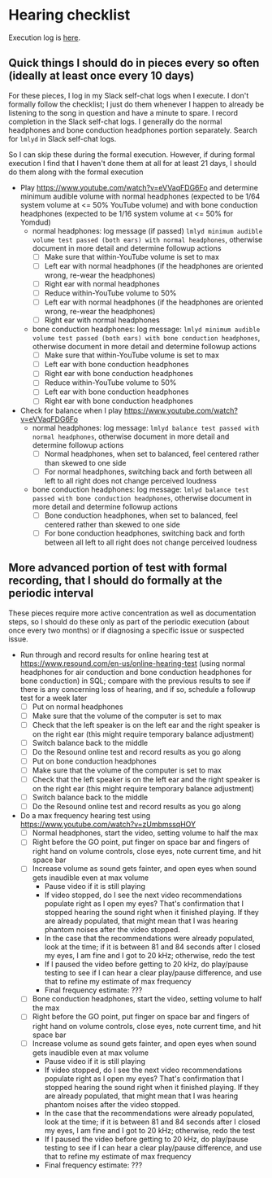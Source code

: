 # Hearing checklist

Execution log is [here](../logs/hearing-checklist-log.md).

## Quick things I should do in pieces every so often (ideally at least once every 10 days)

For these pieces, I log in my Slack self-chat logs when I execute. I
don't formally follow the checklist; I just do them whenever I happen
to already be listening to the song in question and have a minute to
spare. I record completion in the Slack self-chat logs. I generally do
the normal headphones and bone conduction headphones portion
separately. Search for `lmlyd` in Slack self-chat logs.

So I can skip these during the formal execution. However, if during
formal execution I find that I haven't done them at all for at least
21 days, I should do them along with the formal execution

- Play https://www.youtube.com/watch?v=eVVaqFDG6Fo and determine minimum audible volume with normal headphones (expected to be 1/64 system volume at <= 50% YouTube volume) and with bone conduction headphones (expected to be 1/16 system volume at <= 50% for Yomdud)
  - normal headphones: log message (if passed) `lmlyd minimum audible volume test passed (both ears) with normal headphones`, otherwise document in more detail and determine followup actions
    - [ ] Make sure that within-YouTube volume is set to max
    - [ ] Left ear with normal headphones (if the headphones are oriented wrong, re-wear the headphones)
    - [ ] Right ear with normal headphones
    - [ ] Reduce within-YouTube volume to 50%
    - [ ] Left ear with normal headphones (if the headphones are oriented wrong, re-wear the headphones)
    - [ ] Right ear with normal headphones
  - bone conduction headphones: log message: `lmlyd minimum audible volume test passed (both ears) with bone conduction headphones`, otherwise document in more detail and determine followup actions
    - [ ] Make sure that within-YouTube volume is set to max
    - [ ] Left ear with bone conduction headphones
    - [ ] Right ear with bone conduction headphones
    - [ ] Reduce within-YouTube volume to 50%
    - [ ] Left ear with bone conduction headphones
    - [ ] Right ear with bone conduction headphones
- Check for balance when I play https://www.youtube.com/watch?v=eVVaqFDG6Fo
  - normal headphones: log message: `lmlyd balance test passed with normal headphones`, otherwise document in more detail and determine followup actions
    - [ ] Normal headphones, when set to balanced, feel centered rather than skewed to one side
    - [ ] For normal headphones, switching back and forth between all left to all right does not change perceived loudness
  - bone conduction headphones: log message: `lmlyd balance test passed with bone conduction headphones`, otherwise document in more detail and determine followup actions
    - [ ] Bone conduction headphones, when set to balanced, feel centered rather than skewed to one side
    - [ ] For bone conduction headphones, switching back and forth between all left to all right does not change perceived loudness

## More advanced portion of test with formal recording, that I should do formally at the periodic interval

These pieces require more active concentration as well as
documentation steps, so I should do these only as part of the periodic
execution (about once every two months) or if diagnosing a specific
issue or suspected issue.

- Run through and record results for online hearing test at https://www.resound.com/en-us/online-hearing-test (using normal headphones for air conduction and bone conduction headphones for bone conduction) in SQL; compare with the previous results to see if there is any concerning loss of hearing, and if so, schedule a followup test for a week later
  - [ ] Put on normal headphones
  - [ ] Make sure that the volume of the computer is set to max
  - [ ] Check that the left speaker is on the left ear and the right speaker is on the right ear (this might require temporary balance adjustment)
  - [ ] Switch balance back to the middle
  - [ ] Do the Resound online test and record results as you go along
  - [ ] Put on bone conduction headphones
  - [ ] Make sure that the volume of the computer is set to max
  - [ ] Check that the left speaker is on the left ear and the right speaker is on the right ear (this might require temporary balance adjustment)
  - [ ] Switch balance back to the middle
  - [ ] Do the Resound online test and record results as you go along
- Do a max frequency hearing test using https://www.youtube.com/watch?v=zUmbmssqHOY
  - [ ] Normal headphones, start the video, setting volume to half the max
  - [ ] Right before the GO point, put finger on space bar and fingers of right hand on volume controls, close eyes, note current time, and hit space bar
  - [ ] Increase volume as sound gets fainter, and open eyes when sound gets inaudible even at max volume
    - Pause video if it is still playing
    - If video stopped, do I see the next video recommendations populate right as I open my eyes? That's confirmation that I stopped hearing the sound right when it finished playing. If they are already populated, that might mean that I was hearing phantom noises after the video stopped.
    - In the case that the recommendations were already populated, look at the time; if it is between 81 and 84 seconds after I closed my eyes, I am fine and I got to 20 kHz; otherwise, redo the test
    - If I paused the video before getting to 20 kHz, do play/pause testing to see if I can hear a clear play/pause difference, and use that to refine my estimate of max frequency
    - Final frequency estimate: ???
  - [ ] Bone conduction headphones, start the video, setting volume to half the max
  - [ ] Right before the GO point, put finger on space bar and fingers of right hand on volume controls, close eyes, note current time, and hit space bar
  - [ ] Increase volume as sound gets fainter, and open eyes when sound gets inaudible even at max volume
    - Pause video if it is still playing
    - If video stopped, do I see the next video recommendations populate right as I open my eyes? That's confirmation that I stopped hearing the sound right when it finished playing. If they are already populated, that might mean that I was hearing phantom noises after the video stopped.
    - In the case that the recommendations were already populated, look at the time; if it is between 81 and 84 seconds after I closed my eyes, I am fine and I got to 20 kHz; otherwise, redo the test
    - If I paused the video before getting to 20 kHz, do play/pause testing to see if I can hear a clear play/pause difference, and use that to refine my estimate of max frequency
    - Final frequency estimate: ???
